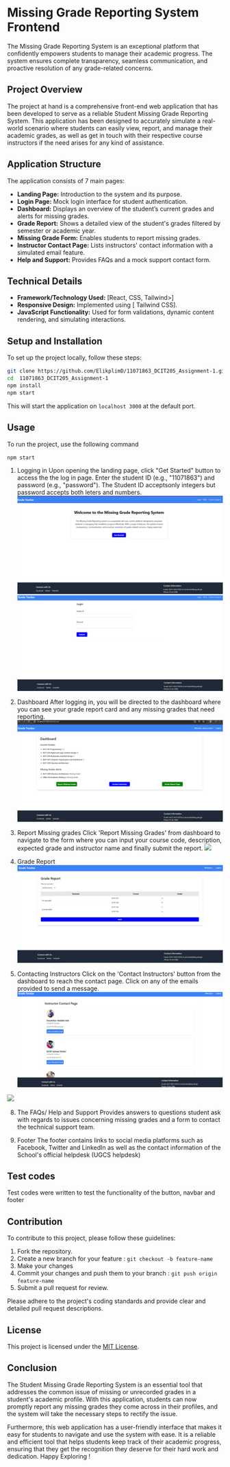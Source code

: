 # Missing  Grade Reporting System Frontend

The Missing Grade Reporting System is an exceptional platform that confidently empowers students to manage their academic progress. The system ensures complete transparency, seamless communication, and proactive resolution of any grade-related concerns.

## Project Overview

The project at hand is a comprehensive front-end web application that has been developed to serve as a reliable Student Missing Grade Reporting System. This application has been designed to accurately simulate a real-world scenario where students can easily view, report, and manage their academic grades, as well as get in touch with their respective course instructors if the need arises for any kind of assistance. 



## Application Structure

The application consists of 7 main pages:

- **Landing Page:** Introduction to the system and its purpose.
- **Login Page:** Mock login interface for student authentication.
- **Dashboard:** Displays an overview of the student’s current grades and alerts for missing grades.
- **Grade Report:** Shows a detailed view of the student's grades filtered by semester or academic year.
- **Missing Grade Form:** Enables students to report missing grades.
- **Instructor Contact Page:** Lists instructors' contact information with a simulated email feature.
- **Help and Support:** Provides FAQs and a mock support contact form.

## Technical Details

- **Framework/Technology Used:** [React, CSS, Tailwind>]
- **Responsive Design:** Implemented using [ Tailwind CSS].
- **JavaScript Functionality:** Used for form validations, dynamic content rendering, and simulating interactions.

## Setup and Installation

To set up the project locally, follow these steps:

```bash
git clone https://github.com/ElikplimD/11071863_DCIT205_Assignment-1.git
cd  11071863_DCIT205_Assignment-1
npm install
npm start
```

This will start the application on `localhost 3000` at the default port.

## Usage
To run the project, use the following command
```bash
npm start
```
1. Logging in
Upon opening the landing page, click "Get Started" button to access the the log in page. 
Enter the student ID (e.g., "11071863") and password (e.g., "password"). The Student ID acceptsonly integers but password accepts both leters and numbers.
![](src/assets/Screenshots/Landingpage.png)
![](src/assets/Screenshots/loginpage.png)


3. Dashboard
After logging in, you will be directed to the dashboard where you can see your grade report card and any missing grades that need reporting.
![](src/assets/Screenshots/dashboardpage.png)


5. Report Missing grades
Click 'Report Missing Grades' from dashboard to navigate to the form where you can input your course code, description, expected grade and instructor name and finally submit the report.
![](src/assets/Screenshots/reportmissing.png)


7. Grade Report
![](src/assets/Screenshots/gradereport.png)


8. Contacting Instructors
Click on the 'Contact Instructors' button from the dashboard to reach the contact page. Click on any of the emails provided to send a message. 
![](src/assets/Screenshots/Contact1.png)

![](src/assets/Screenshots/Contact2.png)



8. The FAQs/ Help and Support 
Provides answers to questions student ask with regards to issues concerning missing grades and a form to contact the technical support team.


9. Footer
The footer contains links to social media platforms such as Facebook, Twitter and LinkedIn as well as the contact information of the School's official helpdesk (UGCS helpdesk)

## Test codes
Test codes were written to test the functionality of the button, navbar and footer




## Contribution

To contribute to this project, please follow these guidelines:

1. Fork the repository.
2. Create a new branch for your feature : `git checkout -b feature-name`
3. Make your changes
4. Commit your changes and push them to your branch : `git push origin feature-name`
5. Submit a pull request for review.

Please adhere to the project's coding standards and provide clear and detailed pull request descriptions.

## License
This project is licensed under the [MIT License](LICENSE). 

## Conclusion

The Student Missing Grade Reporting System is an essential tool that addresses the common issue of missing or unrecorded grades in a student's academic profile. With this application, students can now promptly report any missing grades they come across in their profiles, and the system will take the necessary steps to rectify the issue. 

Furthermore, this web application has a user-friendly interface that makes it easy for students to navigate and use the system with ease. It is a reliable and efficient tool that helps students keep track of their academic progress, ensuring that they get the recognition they deserve for their hard work and dedication. Happy Exploring !
